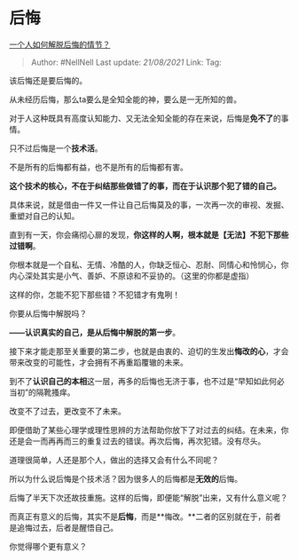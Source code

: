 # 后悔
[一个人如何解脱后悔的情节？](https://www.zhihu.com/question/32293035/answer/1597993842)

> Author: #NellNell
> Last update: *21/08/2021*
> Link:
> Tag:

该后悔还是要后悔的。

从未经历后悔，那么ta要么是全知全能的神，要么是一无所知的兽。

对于人这种既具有高度认知能力、又无法全知全能的存在来说，后悔是**免不了**的事情。

只不过后悔是一个**技术活**。

不是所有的后悔都有益，也不是所有的后悔都有害。

**这个技术的核心，不在于纠结那些做错了的事，而在于认识那个犯了错的自己。**

具体来说，就是借由一件又一件让自己后悔莫及的事，一次再一次的审视、发掘、重塑对自己的认知。

直到有一天，你会痛彻心扉的发现，**你这样的人啊，根本就是【无法】不犯下那些过错啊**。

你根本就是一个自私、无情、冷酷的人，你缺乏恒心、忍耐、同情心和怜悯心，你内心深处其实是小气、善妒、不原谅和不妥协的。（这里的你都是虚指）

这样的你，怎能不犯下那些错？不犯错才有鬼咧！

你要从后悔中解脱吗？

**——认识真实的自己，是从后悔中解脱的第一步**。

接下来才能走那至关重要的第二步，也就是由衷的、迫切的生发出**悔改的心**，才会带来改变的可能性，才会拥有不再重蹈覆辙的未来。

到不了**认识自己的本相**这一层，再多的后悔也无济于事，也不过是“早知如此何必当初”的隔靴搔痒。

改变不了过去，更改变不了未来。

即便借助了某些心理学或理性思辨的方法帮助你放下了对过去的纠结。在未来，你还是会一而再再而三的重复过去的错误。再次后悔，再次犯错。没有尽头。

道理很简单，人还是那个人，做出的选择又会有什么不同呢？

所以为什么说后悔是个技术活？因为很多人的后悔都是**无效的**后悔。

后悔了半天下次还故技重施。这样的后悔，即便能“解脱”出来，又有什么意义呢？

而真正有意义的后悔，其实不是**后悔**，而是**悔改。**二者的区别就在于，前者是追悔过去，后者是醒悟自己。

你觉得哪个更有意义？
